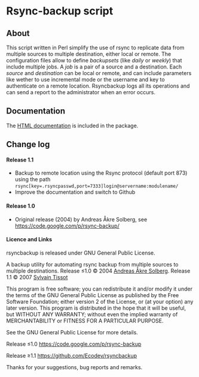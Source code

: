 # Rsync-backup script

## About

This script written in Perl simplify the use of rsync to replicate data from multiple sources to multiple destination, either local or remote. The configuration files allow to define *backupsets* (like *daily* or *weekly*) that include multiple jobs. A *job* is a pair of a source and a destination. Each *source* and *destination* can be local or remote, and can include parameters like wether to use incremental mode or the username and key to authenticate on a remote location. Rsyncbackup logs all its operations and can send a report to the administrator when an error occurs.

## Documentation
The [HTML documentation](https://github.com/Ecodev/rsyncbackup/doc/index.html) is included in the package.

## Change log

#### Release 1.1
* Backup to remote location using the Rsync protocol (default port 873) using the path <code>rsync[key=.rsyncpasswd,port=7333]login@servername:modulename/</code>
* Improve the documentation and switch to Github

#### Release 1.0
* Original release (2004) by Andreas Åkre Solberg, see <https://code.google.com/p/rsync-backup/>

#### Licence and Links

rsyncbackup is released under GNU General Public License.

A backup utility for automating rsync backup from multiple sources to multiple destinations.
Release ≤1.0 © 2004 [Andreas Åkre Solberg](mac@solweb.no).
Release 1.1 © 2007 [Sylvain Tissot](sylvain.tissot@ecodev.ch)

This program is free software; you can redistribute it and/or modify it under the terms of the GNU General Public License as published by the Free Software Foundation; either version 2 of the License, or (at your option) any later version. This program is distributed in the hope that it will be useful, but WITHOUT ANY WARRANTY; without even the implied warranty of MERCHANTABILITY or FITNESS FOR A PARTICULAR PURPOSE.

See the GNU General Public License for more details.

Release ≤1.0 <https://code.google.com/p/rsync-backup>

Release ≥1.1 <https://github.com/Ecodev/rsyncbackup>

Thanks for your suggestions, bug reports and remarks.